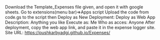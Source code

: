 Download the Template_Expenses file given, and open it with google sheets.
Go to extensions(menu bar)=>Apps script
Upload the code from code.gs to the script
then Deploy as New Deployment:
Deploy as Web App
    Description: Anything you like
    Execute as: Me
    Who as acces: Anyone
After deployment, copy the web app link, and paste it in the expense logger site.
Site URL: https://pushkarbyadgi.github.io/Expenses/

